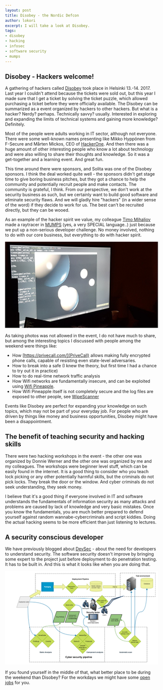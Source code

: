 ```yaml
---
layout: post
title: Disobey - the Nordic Defcon
author: lokori
excerpt: I will take a look at Disobey.
tags:
- disobey
- hacking
- infosec
- software security
- mumps
---
```


## Disobey - Hackers welcome!

A gathering of hackers called [Disobey](https://www.disobey.fi) took place in Helsinki 13.-14. 2017. Last year I couldn't attend because the tickets were sold out, but this year I made sure that I get a ticket by solving the ticket puzzle, which allowed purchasing a ticket before they were officially available. The Disobey can be summarized as a event organized by hackers to other hackers. But what is a hacker? Nerdy? perhaps. Technically savvy? usually. Interested in exploring and expanding the limits of technical systems and gaining more knowledge? Definitely. 

Most of the people were adults working in IT sector, although not everyone. There were some well-known names presenting like Mikko Hyppönen from F-Secure and Mårten Mickos, CEO of [HackerOne](https://hackerone.com/). And then there was a huge amount of other interesting people who know a lot about technology and were also willing to share their thoughts and knowledge. So it was a get-together and a learning event. And great fun.

This time around there were sponsors, and Solita was one of the Disobey sponsors. I think the deal worked quite well - the sponsors didn't get stage time to give boring business pitches, but they got a chance to help the community and potentially recruit people and make contacts. The community is grateful, I think. From our perspective, we don't work at the security business as such, but we certainly want to build good software and eliminate security flaws. And we will gladly hire "hackers" (in a wider sense of the word) if they decide to work for us. The best can't be recruited directly, but they can be wooed.

As an example of the hacker spirit we value, my colleague [Timo Mihaljov](https://twitter.com/noidi) made a raytracer in [MUMPS](http://thedailywtf.com/articles/A_Case_of_the_MUMPS) (yes, a very SPECIAL language..) just because we put up a non-serious developer challenge. No money involved, nothing to do with our core business, but everything to do with hacker spirit.

![mumpsraytracer](/img/mumpsraytracer.jpg)

As taking photos was not allowed in the event, I do not have much to share, but among the interesting topics I discussed with people among the weekend were things like: 
* How [https://privecall.com/](PriveCall) allows making fully encrypted phone calls, capable of resisting even state-level adversaries. 
* How to break into a safe (I knew the theory, but first time I had a chance to try out it in practice)
* How to do real-time network traffic analysis 
* How Wifi networks are fundamentally insecure, and can be exploited using [Wifi Pineapple](https://wifipineapple.com/).
* How Wifi Pineapple itself is not completely secure and the log files are exposed to other people, see [WipeScanner](https://github.com/jvesiluoma/WipeScanner)

Events like Disobey are perfect for expanding your knowledge on such topics, which may not be part of your everyday job. For people who are driven by things like money and business opportunities, Disobey might have been a disappointment. 


## The benefit of teaching security and hacking skills

There were two hacking workshops in the event - the other one was organized by Donnie Werner and the other one was organized by me and my colleagues. The workshops were beginner level stuff, which can be easily found in the internet. It is a good thing to consider who you teach lock picking or any other potentially harmful skills, but the criminals do not pick locks. They break the door or the window. And cyber criminals do not seek understanding, they seek money.

I believe that it's a good thing if everyone involved in IT and software understands the fundamentals of information security as many attacks and problems are caused by lack of knowledge and very basic mistakes. Once you know the fundamentals, you are much better prepared to defend yourself against random wannabe-cybercriminals and script kiddies. Doing the actual hacking seems to be more efficient than just listening to lectures.


## A security conscious developer

We have previously blogged about [DevSec](http://dev.solita.fi/2016/10/25/what-is-devsec.html) - about the need for developers to understand security. The software security doesn't improve by bringing some expert to the project just before deployment to do penetration testing. It has to be built in. And this is what it looks like when you are doing that.


![cyberdeveloper](/img/cyberhackerdeveloper.png)


If you found yourself in the middle of that, what better place to be during the weekend than Disobey? For the workdays we might have some [open jobs](https://www.solita.fi/avoimet-tyopaikat/) for you.

